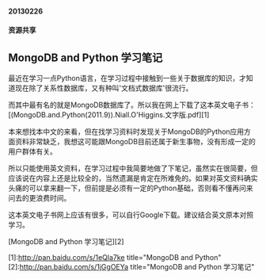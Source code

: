 #### 20130226
#### 资源共享
## MongoDB and Python 学习笔记

最近在学习一点Python语言，在学习过程中接触到一些关于数据库的知识，才知道现在除了关系性数据库，又有种叫'文档式数据库'很流行。

而其中最有名的就是MongoDB数据库了。所以我在网上下载了这本英文电子书：[(MongoDB.and.Python(2011.9)).Niall.O'Higgins.文字版.pdf][1]

本来想找本中文的来看，但在找学习资料时发现关于MongoDB的Python应用方面资料非常缺乏，我想这可能跟MongoDB目前还属于新生事物，没有形成一定的用户群体有关。

所以只能使用英文资料，在学习过程中我简要地做了下笔记，虽然实在很简要，但应该说在内容上还是比较全的，当然遗漏是肯定在所难免的。如果对英文资料确实头痛的可以拿来翻一下，但前提是必须有一定的Python基础，否则看不懂再问来问去的更浪费时间。

这本英文电子书网上应该有很多，可以自行Google下载。建议结合英文原本对照学习。

[MongoDB and Python 学习笔记][2]

[1]:http://pan.baidu.com/s/1eQla7ke    title="MongoDB and Python"
[2]:http://pan.baidu.com/s/1jGgOEYa    title="MongoDB and Python 学习笔记"
